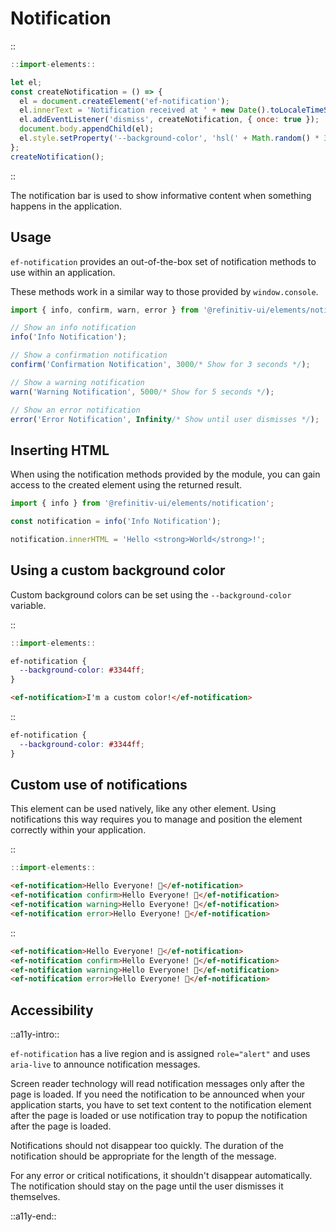 <!--
type: page
title: Notification
location: ./elements/notification
layout: default
-->

# Notification
::
```javascript
::import-elements::

let el;
const createNotification = () => {
  el = document.createElement('ef-notification');
  el.innerText = 'Notification received at ' + new Date().toLocaleTimeString();
  el.addEventListener('dismiss', createNotification, { once: true });
  document.body.appendChild(el);
  el.style.setProperty('--background-color', 'hsl(' + Math.random() * 360 + ', 50%, 50%)');
};
createNotification();
```
::

The notification bar is used to show informative content when something happens in the application.

## Usage
`ef-notification` provides an out-of-the-box set of notification methods to use within an application.

These methods work in a similar way to those provided by `window.console`.

```javascript
import { info, confirm, warn, error } from '@refinitiv-ui/elements/notification';

// Show an info notification
info('Info Notification');

// Show a confirmation notification
confirm('Confirmation Notification', 3000/* Show for 3 seconds */);

// Show a warning notification
warn('Warning Notification', 5000/* Show for 5 seconds */);

// Show an error notification
error('Error Notification', Infinity/* Show until user dismisses */);
```

## Inserting HTML

When using the notification methods provided by the module, you can gain access to the created element using the returned result.

```javascript
import { info } from '@refinitiv-ui/elements/notification';

const notification = info('Info Notification');

notification.innerHTML = 'Hello <strong>World</strong>!';
```

## Using a custom background color

Custom background colors can be set using the `--background-color` variable.

::
```javascript
::import-elements::
```
```css
ef-notification {
  --background-color: #3344ff;
}
```
```html
<ef-notification>I'm a custom color!</ef-notification>
```
::

``` css
ef-notification {
  --background-color: #3344ff;
}
```

## Custom use of notifications

This element can be used natively, like any other element. Using notifications this way requires you to manage and position the element correctly within your application.

::
```javascript
::import-elements::
```
```html
<ef-notification>Hello Everyone! 👋</ef-notification>
<ef-notification confirm>Hello Everyone! 👋</ef-notification>
<ef-notification warning>Hello Everyone! 👋</ef-notification>
<ef-notification error>Hello Everyone! 👋</ef-notification>
```
::

``` html
<ef-notification>Hello Everyone! 👋</ef-notification>
<ef-notification confirm>Hello Everyone! 👋</ef-notification>
<ef-notification warning>Hello Everyone! 👋</ef-notification>
<ef-notification error>Hello Everyone! 👋</ef-notification>
```

## Accessibility
::a11y-intro::

`ef-notification` has a live region and is assigned `role="alert"` and uses `aria-live` to announce notification messages.

Screen reader technology will read notification messages only after the page is loaded. If you need the notification to be announced when your application starts, you have to set text content to the notification element after the page is loaded or use notification tray to popup the notification after the page is loaded.

Notifications should not disappear too quickly. The duration of the notification should be appropriate for the length of the message.

For any error or critical notifications, it shouldn't disappear automatically. The notification should stay on the page until the user dismisses it themselves.

::a11y-end::
